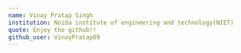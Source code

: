 ```yaml
---
name: Vinay Pratap Singh
institution: Noida institute of engineering and technology(NIET)
quote: Enjoy the github!!
github_user: VinayPratap09
---
```

